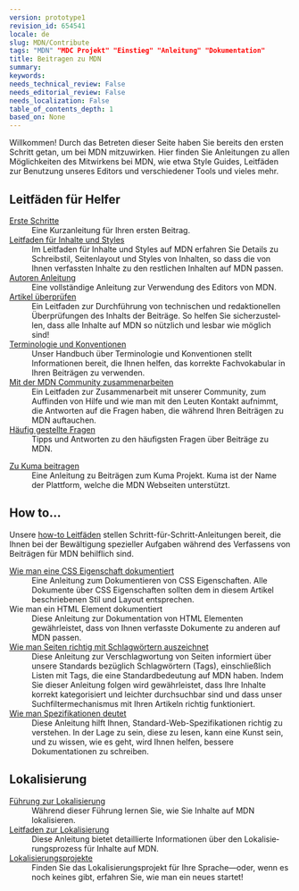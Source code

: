 ```yaml
---
version: prototype1
revision_id: 654541
locale: de
slug: MDN/Contribute
tags: "MDN" "MDC Projekt" "Einstieg" "Anleitung" "Dokumentation"
title: Beitragen zu MDN
summary: 
keywords: 
needs_technical_review: False
needs_editorial_review: False
needs_localization: False
table_of_contents_depth: 1
based_on: None
---
```

<p>Willkommen! Durch das Betreten dieser Seite haben Sie bereits den ersten Schritt getan, um bei MDN mitzuwirken. Hier finden Sie Anleitungen zu allen Möglichkeiten des Mitwirkens bei MDN, wie etwa Style Guides, Leitfäden zur Benutzung unseres Editors und verschiedener Tools und vieles mehr.</p>
<div class="row topicpage-table">
 <div class="section">
  <h2 id="Leitf.C3.A4den_f.C3.BCr_Helfer">Leitfäden für Helfer</h2>
  <dl>
   <dt>
    <a href="/de/docs/MDN/Erste_Schritte">Erste Schritte</a></dt>
   <dd>
    Eine Kurzanleitung für Ihren ersten Beitrag.</dd>
   <dt>
    <a href="/de/docs/MDN/Contribute/Style_guide">Leitfaden für Inhalte und Styles</a></dt>
   <dd>
    Im Leitfaden für Inhalte und Styles auf MDN erfahren Sie Details zu Schreibstil, Seitenlayout und Styles von Inhalten, so dass die von Ihnen verfassten Inhalte zu den restlichen Inhalten auf MDN passen.</dd>
   <dt>
    <a href="/de/docs/MDN/Contribute/Editor">Autoren Anleitung</a></dt>
   <dd>
    Eine vollständige Anleitung zur Verwendung des Editors von MDN.</dd>
   <dt>
    <a href="/de/docs/MDN/Contribute/Reviewing_articles">Artikel überprüfen</a></dt>
   <dd>
    <span id="result_box" lang="de"><span class="hps">Ein Leitfaden zur</span> <span class="hps">Durchführung von</span> <span class="hps">technischen und redaktionellen</span> Überprüfungen <span class="hps">des</span> <span class="hps">Inhalts der Beiträge. So </span><span class="hps">helfen Sie</span> <span class="hps">sicherzustellen, dass alle</span> <span class="hps">Inhalte auf</span> <span class="hps">MDN</span> <span class="hps">so nützlich und</span> <span class="hps">lesbar</span> <span class="hps">wie möglich sind!</span></span></dd>
   <dt>
    <a href="/de/docs/MDN/Contribute/Conventions">Terminologie und Konventionen</a></dt>
   <dd>
    Unser Handbuch über Terminologie und Konventionen stellt Informationen bereit, die Ihnen helfen, das korrekte Fachvokabular in Ihren Beiträgen zu verwenden.</dd>
   <dt>
    <a href="/de/docs/MDN/Contribute/Community">Mit der MDN Community zusammenarbeiten</a></dt>
   <dd>
    Ein Leitfaden zur Zusammenarbeit mit unserer Community, zum Auffinden von Hilfe und wie man mit den Leuten Kontakt aufnimmt, die Antworten auf die Fragen haben, die während Ihren Beiträgen zu MDN auftauchen.</dd>
   <dt>
    <a href="/de/docs/MDN/Contribute/FAQ">Häufig gestellte Fragen</a></dt>
   <dd>
    Tipps und Antworten zu den häufigsten Fragen über Beiträge zu MDN.</dd>
  </dl>
  <dl>
   <dt>
    <a href="/de/docs/MDN/Kuma/Contributing">Zu Kuma beitragen</a></dt>
   <dd>
    Eine Anleitung zu Beiträgen zum Kuma Projekt. Kuma ist der Name der Plattform, welche die MDN Webseiten unterstützt.</dd>
  </dl>
 </div>
 <div class="section">
  <h2 id="How_to...">How to...</h2>
  <p>Unsere <a href="/de/docs/MDN/Contribute/Howto">how-to Leitfäden</a> stellen Schritt-für-Schritt-Anleitungen bereit, die Ihnen bei der Bewältigung spezieller Aufgaben während des Verfassens von Beiträgen für MDN behilflich sind.</p>
  <dl>
   <dt>
    <a href="/de/docs/MDN/Contribute/Howto/Document_a_CSS_property">Wie man eine CSS Eigenschaft dokumentiert</a></dt>
   <dd>
    Eine Anleitung zum Dokumentieren von CSS Eigenschaften. Alle Dokumente über CSS Eigenschaften sollten dem in diesem Artikel beschriebenen Stil und Layout entsprechen.</dd>
   <dt>
    Wie man ein HTML Element dokumentiert</dt>
   <dd>
    Diese Anleitung zur Dokumentation von HTML Elementen gewährleistet, dass von Ihnen verfasste Dokumente zu anderen auf MDN passen.</dd>
   <dt>
    <a href="/de/docs/MDN/Contribute/Howto/Tag">Wie man Seiten richtig mit Schlagwörtern auszeichnet</a></dt>
   <dd>
    Diese Anleitung zur Verschlagwortung von Seiten informiert über unsere Standards bezüglich Schlagwörtern (Tags), einschließlich Listen mit Tags, die eine Standardbedeutung auf MDN haben. Indem Sie dieser Anleitung folgen wird gewährleistet, dass Ihre Inhalte korrekt kategorisiert und leichter durchsuchbar sind und dass unser Suchfiltermechanismus mit Ihren Artikeln richtig funktioniert.</dd>
   <dt>
    <a href="/de/docs/MDN/Contribute/Howto/Interpret_specifications">Wie man Spezifikationen deutet</a></dt>
   <dd>
    Diese Anleitung hilft Ihnen, Standard-Web-Spezifikationen richtig zu verstehen. In der Lage zu sein, diese zu lesen, kann eine Kunst sein, und zu wissen, wie es geht, wird Ihnen helfen, bessere Dokumentationen zu schreiben.</dd>
  </dl>
  <h2 id="Lokalisierung">Lokalisierung</h2>
  <dl>
   <dt>
    <a href="/de/docs/MDN/Contribute/Localize/Tour">Führung zur Lokalisierung</a></dt>
   <dd>
    Während dieser Führung lernen Sie, wie Sie Inhalte auf MDN lokalisieren.</dd>
   <dt>
    <a href="/de/docs/MDN/Contribute/Localize/Guide">Leitfaden zur Lokalisierung</a></dt>
   <dd>
    Diese Anleitung<span id="result_box" lang="de"><span class="hps"> bietet</span> detaillierte <span class="hps">Informationen über den</span> <span class="hps">Lokalisierungsprozess</span> <span class="hps">für</span> Inhalte auf <span class="hps">MDN</span><span>.</span></span></dd>
   <dt>
    <a href="/de/docs/MDN/Contribute/Localize/Localization_projects">Lokalisierungsprojekte</a></dt>
   <dd>
    Finden Sie das Lokalisierungsprojekt für Ihre Sprache—oder, wenn es noch keines gibt, erfahren Sie, wie man ein neues startet!</dd>
  </dl>
 </div>
</div>
<p>&nbsp;</p>

